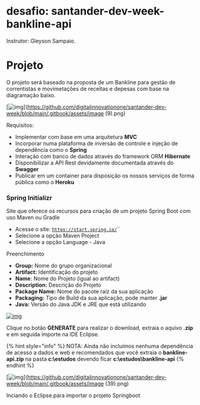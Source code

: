 # desafio: santander-dev-week-bankline-api



Instrutor: Gleyson Sampaio.



# Projeto

O projeto será baseado na proposta de um Bankline para gestão de correntistas e movimetações de receitas e depesas com base na diagramação baixo.

[![img](https://github.com/digitalinnovationone/santander-dev-week/raw/main/.gitbook/assets/image%20(9).png)](https://github.com/digitalinnovationone/santander-dev-week/blob/main/.gitbook/assets/image (9).png)

Requisitos:

- Implementar com base em uma arquitetura **MVC**
- Incorporar numa plataforma de inversão de controle e injeção de dependência como o **Spring**
- Interação com banco de dados através do framework ORM **Hibernate**
- Disponibilizar a API Rest devidamente documentada através do **Swagger**
- Publicar em um container para disposição os nossos serviços de forma pública como o **Heroku**

### Spring Initializr

Site que oferece os recursos para criação de um projeto Spring Boot com uso Maven ou Gradle

- Acesse o site: [`https://start.spring.io/`](https://start.spring.io/)``
- Selecione a opção Maven Project
- Selecione a opção Language - Java

Preenchimento

- **Group:** Nome do grupo organizacional
- **Artifact:** Identificação do projeto
- **Name**: Nome do Projeto (igual ao artifact)
- **Description:** Descrição do Projeto
- **Package Name:** Nome do pacote raíz da sua aplicação
- **Packaging:** Tipo de Build da sua aplicação, pode manter **.jar**
- **Java:** Versão do Java JDK e JRE que está utilizando

[![img](https://github.com/digitalinnovationone/santander-dev-week/raw/main/.gitbook/assets/image.png)](https://github.com/digitalinnovationone/santander-dev-week/blob/main/.gitbook/assets/image.png)

Clique no botão **GENERATE** para realizar o download, extraia o aquivo **.zip** e em seguida importe na IDE Eclipse.

{% hint style="info" %} NOTA: Ainda não incluímos nenhuma dependência de acesso a dados e web e recomendados que você extraia o **bankline-api.zip** na pasta **c:\estudos** devendo ficar **c:\estudos\bankline-api** {% endhint %}

[![img](https://github.com/digitalinnovationone/santander-dev-week/raw/main/.gitbook/assets/image%20(39).png)](https://github.com/digitalinnovationone/santander-dev-week/blob/main/.gitbook/assets/image (39).png)

Inciando o Eclipse para importar o projeto Springboot
